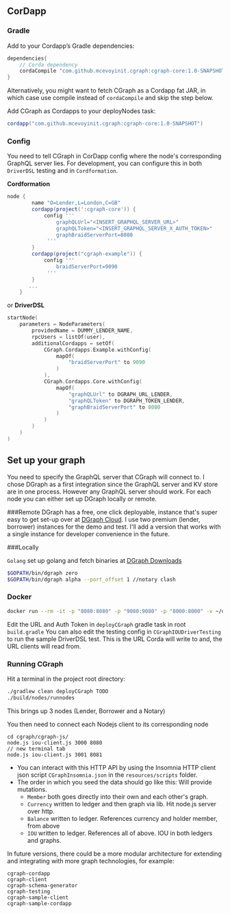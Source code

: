 ## CorDapp
### Gradle
Add to your Cordapp’s Gradle dependencies:
```groovy
dependencies{
    // Corda dependency
    cordaCompile "com.github.mcevoyinit.cgraph:cgraph-core:1.0-SNAPSHOT" 
} 
```   
Alternatively, you might want to fetch CGraph as a Cordapp fat JAR, in which case use compile instead of `cordaCompile` and skip the step below.

Add CGraph as Cordapps to your deployNodes task:

```groovy
cordapp("com.github.mcevoyinit.cgraph:cgraph-core:1.0-SNAPSHOT")
```

### Config
You need to tell CGraph in CorDapp config where the node's corresponding GraphQL server lies. 
For development, you can configure this in both `DriverDSL` testing and in `Cordformation`.

**Cordformation**
```groovy
node {
        name "O=Lender,L=London,C=GB"
        cordapp(project(':cgraph-core')) {
            config '''
                graphQLUrl="<INSERT_GRAPHQL_SERVER_URL>"
                graphQLToken="<INSERT_GRAPHQL_SERVER_X_AUTH_TOKEN>"
                graphBraidServerPort=8080
             '''
        }
        cordapp(project("cgraph-example")) {
            config '''
                braidServerPort=9090
             '''
        }
       ...
    }
```
or **DriverDSL**
```kotlin
startNode(
    parameters = NodeParameters(
        providedName = DUMMY_LENDER_NAME,
        rpcUsers = listOf(user),
        additionalCordapps = setOf(
            CGraph.Cordapps.Example.withConfig(
                mapOf(
                    "braidServerPort" to 9090
                )
            ),
            CGraph.Cordapps.Core.withConfig(
                mapOf(
                    "graphQLUrl" to DGRAPH_URL_LENDER,
                    "graphQLToken" to DGRAPH_TOKEN_LENDER,
                    "graphBraidServerPort" to 8080
                )
            )
        )
    )
)
```

## Set up your graph
You need to specify the GraphQL server that CGraph will connect to. 
I chose DGraph as a first integration since the GraphQL server and KV store are in one process. However any GraphQL server should work. 
For each node you can either set up DGraph locally or remote.

###Remote
DGraph has a free, one click deployable, instance that's super easy to get set-up over at [DGraph Cloud](https://cloud.dgraph.io). I use two premium (lender, borrower) instances for the demo and test. 
I'll add a version that works with a single instance for developer convenience in the future.

###Locally 

`Golang` set up golang and fetch binaries at [DGraph Downloads](https://dgraph.io/downloads)

```bash
$GOPATH/bin/dgraph zero
$GOPATH/bin/dgraph alpha --port_offset 1 //notary clash
```
### Docker

```bash
docker run --rm -it -p "8080:8080" -p "9080:9080" -p "8000:8000" -v ~/dgraph:/dgraph "dgraph/standalone:v21.03.0"
```
  
 
Edit the URL and Auth Token in `deployCGraph` gradle task in root `build.gradle`
You can also edit the testing config in `CGraphIOUDriverTesting` to run the sample DriverDSL test.
This is the URL Corda will write to and, the URL clients will read from. 

### Running CGraph
Hit a terminal in the project root directory:

```bash
./gradlew clean deployCGraph TODO
./build/nodes/runnodes
```
This brings up 3 nodes (Lender, Borrower and a Notary)

You then need to connect each Nodejs client to its corresponding node
```
cd cgraph/cgraph-js/
node.js iou-client.js 3000 8080
// new terminal tab
node.js iou-client.js 3001 8081
```

- You can interact with this HTTP API by using the Insomnia HTTP client json script `CGraphInsomnia.json` in the `resources/scripts` folder. 
- The order in which you seed the data should go like this: Will provide mutations.
    - `Member` both goes directly into their own and each other's graph.
    - `Currency` written to ledger and then graph via lib. Hit node.js server over http.
    - `Balance` written to ledger. References currency and holder member, from above
    - `IOU` written to ledger. References all of above. IOU in both ledgers and graphs. 

In future versions, there could be a more modular architecture for extending and integrating with more graph technologies, for example:

    cgraph-cordapp 
    cgraph-client
    cgraph-schema-generator 
    cgraph-testing
    cgraph-sample-client
    cgraph-sample-cordapp